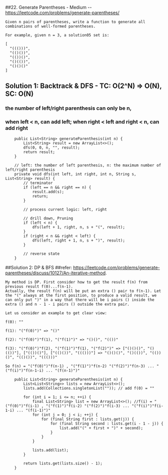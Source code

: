 ##22. Generate Parentheses - Medium -- https://leetcode.com/problems/generate-parentheses/
```
Given n pairs of parentheses, write a function to generate all combinations of well-formed parentheses.

For example, given n = 3, a solution05 set is:

[
  "((()))",
  "(()())",
  "(())()",
  "()(())",
  "()()()"
]
```

## Solution 1: Backtrack & DFS - TC: O(2^N) => O(N), SC: O(N)
### the number of left/right parenthesis can only be n,
### when left < n, can add left; when right < left and right < n, can add right
```
    public List<String> generateParenthesis(int n) {
        List<String> result = new ArrayList<>();
        dfs(0, 0, n, "", result);
        return result;
    }

    // left: the number of left parenthesis, n: the maximum number of left/right parenthesis
    private void dfs(int left, int right, int n, String s, List<String> result) {
        // terminator
        if (left == n && right == n) {
            result.add(s);
            return;
        }

        // process current logic: left, right

        // drill down, Pruning
        if (left < n) {
            dfs(left + 1, right, n, s + "(", result);
        }
        if (right < n && right < left) {
            dfs(left, right + 1, n, s + ")", result);
        }

        // reverse state
    }
```

##Solution 2: DP & BFS
##refer: https://leetcode.com/problems/generate-parentheses/discuss/10127/An-iterative-method.
```
My method is DP. First consider how to get the result f(n) from previous result f(0)...f(n-1).
Actually, the result f(n) will be put an extra () pair to f(n-1). Let the "(" always at the first position, to produce a valid result, we can only put ")" in a way that there will be i pairs () inside the extra () and n - 1 - i pairs () outside the extra pair.

Let us consider an example to get clear view:

f(0): ""

f(1): "("f(0)")" => "()"

f(2): "("f(0)")"f(1), "("f(1)")" => "()()", "(())"

f(3): "("f(0)")"f(2), "("f(1)")"f(1), "("f(2)")" => ["()()()", "()(())"], ["(())()"], ["(()())", "((()))"] => "()()()", "()(())", "(())()", "(()())", "((()))" 

So f(n) = "("f(0)")"f(n-1) , "("f(1)")"f(n-2) "("f(2)")"f(n-3) ... "("f(i)")"f(n-1-i) ... "(f(n-1)")"
```
```
    public List<String> generateParenthesis(int n) {
        List<List<String>> lists = new ArrayList<>();
        lists.add(Collections.singletonList("")); // add f(0) = ""

        for (int i = 1; i <= n; ++i) {
            final List<String> list = new ArrayList<>(); //f(i) = "("f(0)")"f(i-1) , "("f(1)")"f(i-2) "("f(2)")"f(i-3) ... "("f(i)")"f(i-1-i) ... "(f(i-1)")"
            for (int j = 0; j < i; ++j) {
                for (final String first : lists.get(j)) {
                    for (final String second : lists.get(i - 1 - j)) {
                        list.add("(" + first + ")" + second);
                    }
                }
            }

            lists.add(list);
        }

        return lists.get(lists.size() - 1);
    }
```

